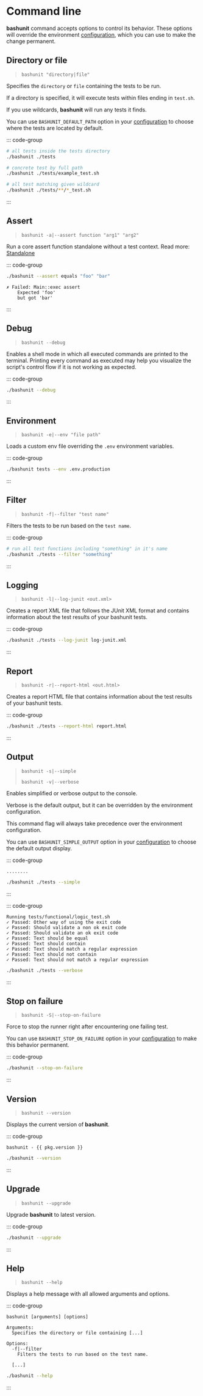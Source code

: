 # Command line

**bashunit** command accepts options to control its behavior. These options will override the environment [configuration](/configuration), which you can use to make the change permanent.

## Directory or file

> `bashunit "directory|file"`

Specifies the `directory` or `file` containing the tests to be run.

If a directory is specified, it will execute tests within files ending in `test.sh`.

If you use wildcards, **bashunit** will run any tests it finds.

You can use `BASHUNIT_DEFAULT_PATH` option in your [configuration](/configuration#default-path)
to choose where the tests are located by default.

::: code-group
```bash [Example]
# all tests inside the tests directory
./bashunit ./tests

# concrete test by full path
./bashunit ./tests/example_test.sh

# all test matching given wildcard
./bashunit ./tests/**/*_test.sh
```
:::

## Assert

> `bashunit -a|--assert function "arg1" "arg2"`

Run a core assert function standalone without a test context. Read more: [Standalone](/standalone)

::: code-group
```bash [Example]
./bashunit --assert equals "foo" "bar"
```
```[Output]
✗ Failed: Main::exec assert
    Expected 'foo'
    but got 'bar'
```
:::

## Debug

> `bashunit --debug`

Enables a shell mode in which all executed commands are printed to the terminal. Printing every command as executed may help you visualize the script's control flow if it is not working as expected.

::: code-group
```bash [Example]
./bashunit --debug
```
:::

## Environment

> `bashunit -e|--env "file path"`

Loads a custom env file overriding the `.env` environment variables.

::: code-group
```bash [Example]
./bashunit tests --env .env.production
```
:::

## Filter

> `bashunit -f|--filter "test name"`

Filters the tests to be run based on the `test name`.

::: code-group
```bash [Example]
# run all test functions including "something" in it's name
./bashunit ./tests --filter "something"
```
:::

## Logging

> `bashunit -l|--log-junit <out.xml>`

Creates a report XML file that follows the JUnit XML format and contains information about the test results of your bashunit tests.

::: code-group
```bash [Example]
./bashunit ./tests --log-junit log-junit.xml
```
:::

## Report

> `bashunit -r|--report-html <out.html>`

Creates a report HTML file that contains information about the test results of your bashunit tests.

::: code-group
```bash [Example]
./bashunit ./tests --report-html report.html
```
:::

## Output

> `bashunit -s|--simple`
>
> `bashunit -v|--verbose`

Enables simplified or verbose output to the console.

Verbose is the default output, but it can be overridden by the environment configuration.

This command flag will always take precedence over the environment configuration.

You can use `BASHUNIT_SIMPLE_OUTPUT` option in your [configuration](/configuration#output)
to choose the default output display.

::: code-group
```[Output]
........
```
```bash [Example]
./bashunit ./tests --simple
```
:::

::: code-group
```[Output]
Running tests/functional/logic_test.sh
✓ Passed: Other way of using the exit code
✓ Passed: Should validate a non ok exit code
✓ Passed: Should validate an ok exit code
✓ Passed: Text should be equal
✓ Passed: Text should contain
✓ Passed: Text should match a regular expression
✓ Passed: Text should not contain
✓ Passed: Text should not match a regular expression
```
```bash [Example]
./bashunit ./tests --verbose
```
:::

## Stop on failure

> `bashunit -S|--stop-on-failure`

Force to stop the runner right after encountering one failing test.

You can use `BASHUNIT_STOP_ON_FAILURE` option in your [configuration](/configuration#stop-on-failure)
to make this behavior permanent.

::: code-group
```bash [Example]
./bashunit --stop-on-failure
```
:::

## Version

> `bashunit --version`

Displays the current version of **bashunit**.

::: code-group
```-vue [Output]
bashunit - {{ pkg.version }}
```
```bash [Example]
./bashunit --version
```
:::

## Upgrade

> `bashunit --upgrade`

Upgrade **bashunit** to latest version.

::: code-group
```bash [Example]
./bashunit --upgrade
```
:::

## Help

> `bashunit --help`

Displays a help message with all allowed arguments and options.

::: code-group
```[Output]
bashunit [arguments] [options]

Arguments:
  Specifies the directory or file containing [...]

Options:
  -f|--filter
    Filters the tests to run based on the test name.

  [...]
```
```bash [Example]
./bashunit --help
```
:::

<script setup>
import pkg from '../package.json'
</script>
